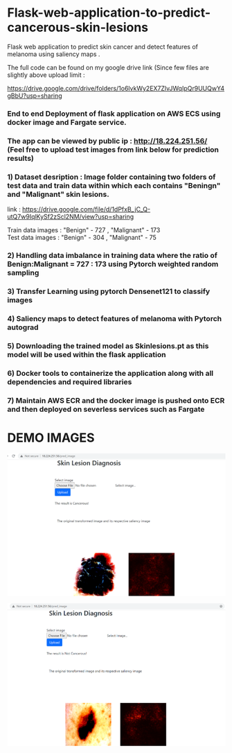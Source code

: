 

# Flask-web-application-to-predict-cancerous-skin-lesions

Flask web application to predict skin cancer and detect features of  melanoma using saliency maps .

The full code can be found on my google drive link (Since few files are slightly above upload limit  :

https://drive.google.com/drive/folders/1o6lvkWy2EX7ZlvJWqIpQr9UUQwY4gBbU?usp=sharing


### End  to end  Deployment of flask application on AWS ECS using docker image and  Fargate service. 

### The app can be viewed by public ip :  http://18.224.251.56/  (Feel free to upload test images from link below for prediction results) 

### 1)  Dataset desription : Image folder containing two folders of test data and train data within which each contains "Beningn" and "Malignant" skin lesions.
   link : https://drive.google.com/file/d/1dPfxB_jC_Q-utQ7w9IqlKySf2zScl2NM/view?usp=sharing
   
Train data images : "Benign" - 727  , "Malignant" - 173      
Test data images : "Benign" - 304 , "Malignant" - 75


### 2) Handling data imbalance in training data where the ratio of Benign:Malignant  = 727 : 173 using  Pytorch weighted random sampling 

### 3) Transfer Learning using pytorch Densenet121 to classify images 

### 4) Saliency maps to detect features of melanoma with Pytorch autograd

### 5) Downloading  the trained model as Skinlesions.pt as this model will be used within the flask application  

### 6) Docker tools to containerize the application along with all dependencies and required libraries

### 7) Maintain AWS ECR and the docker image is pushed onto ECR and then deployed on severless services such as Fargate

# DEMO IMAGES

![](demo.PNG)  

![](demo2.PNG)
